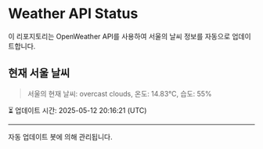 
# Weather API Status

이 리포지토리는 OpenWeather API를 사용하여 서울의 날씨 정보를 자동으로 업데이트합니다.

## 현재 서울 날씨
> 서울의 현재 날씨: overcast clouds, 온도: 14.83°C, 습도: 55%

⏳ 업데이트 시간: 2025-05-12 20:16:21 (UTC)

---
자동 업데이트 봇에 의해 관리됩니다.
